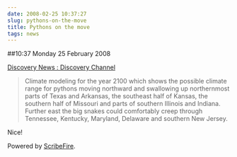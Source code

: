 ```yaml
---
date: 2008-02-25 10:37:27
slug: pythons-on-the-move
title: Pythons on the move
tags: news
---
```


##10:37 Monday 25 February 2008

  
[Discovery News : Discovery Channel](http://dsc.discovery.com/news/2008/02/22/python-climate-change.html)   


> Climate modeling for the year 2100 which shows the possible climate range for pythons moving northward and swallowing up northernmost parts of Texas and Arkansas, the southeast half of Kansas, the southern half of Missouri and parts of southern Illinois and Indiana. Further east the big snakes could comfortably creep through Tennessee, Kentucky, Maryland, Delaware and southern New Jersey.





Nice!





Powered by [ScribeFire](http://scribefire.com/).
